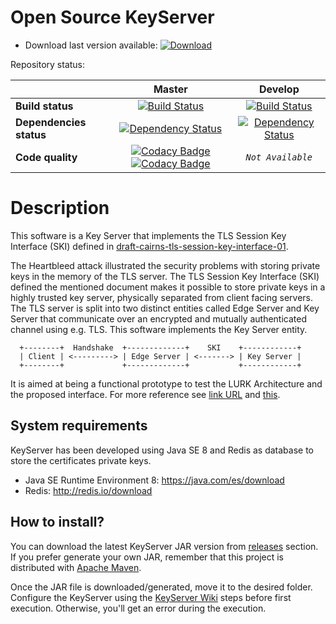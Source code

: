 # Open Source KeyServer 

* Download last version available:  [ ![Download](https://api.bintray.com/packages/jgm1986/KeyServer/KeyServer/images/download.svg) ](https://bintray.com/jgm1986/KeyServer/KeyServer/_latestVersion)

Repository status:

| | **Master**  | **Develop**   |
|:--- |:---:|:---:|
| **Build status** | [![Build Status](https://travis-ci.org/mami-project/KeyServer.svg?branch=master)](https://travis-ci.org/mami-project/KeyServer) | [![Build Status](https://travis-ci.org/mami-project/KeyServer.svg?branch=develop)](https://travis-ci.org/mami-project/KeyServer) |
| **Dependencies status** | [![Dependency Status](https://www.versioneye.com/user/projects/58457b180356f100336d0341/badge.svg?style=flat-square)](https://www.versioneye.com/user/projects/58457b180356f100336d0341) | [![Dependency Status](https://www.versioneye.com/user/projects/58457b1603d153004d8ec98b/badge.svg?style=flat-square)](https://www.versioneye.com/user/projects/58457b1603d153004d8ec98b) |
| **Code quality**|[![Codacy Badge](https://api.codacy.com/project/badge/Grade/0ea08a24d820457fae1a921252965d3f)](https://www.codacy.com/app/jgm1986/KeyServer?utm_source=github.com&amp;utm_medium=referral&amp;utm_content=mami-project/KeyServer&amp;utm_campaign=Badge_Grade) [![Codacy Badge](https://api.codacy.com/project/badge/Coverage/0ea08a24d820457fae1a921252965d3f)](https://www.codacy.com/app/jgm1986/KeyServer?utm_source=github.com&utm_medium=referral&utm_content=jgm1986/KeyServer&utm_campaign=Badge_Coverage)| *`Not Available`* |

# Description

This software is a Key Server that implements the TLS Session Key Interface (SKI) defined in  [draft-cairns-tls-session-key-interface-01](https://tools.ietf.org/html/draft-cairns-tls-session-key-interface-01 "Session Key Interface (SKI) for TLS and DTLS").

The Heartbleed attack illustrated the security problems with storing private keys in the memory of the TLS server. The TLS Session Key Interface (SKI) defined the mentioned document makes it possible to store private keys in a highly trusted key server, physically separated from client facing servers. The TLS server is split into two distinct entities called
 Edge Server and Key Server that communicate over an encrypted and mutually authenticated channel using e.g.  TLS. This software implements the Key Server entity. 

```
  +--------+  Handshake  +-------------+    SKI    +------------+
  | Client | <---------> | Edge Server | <-------> | Key Server |
  +--------+             +-------------+           +------------+
```
It is aimed at being a functional prototype to test the LURK Architecture and the proposed interface. For more reference see [link URL][1] and [this][2].

   [1]: https://tools.ietf.org/html/draft-mglt-lurk-tls-requirements-00
   [2]: https://tools.ietf.org/html/draft-mglt-lurk-tls-abstract-api-00


## System requirements

KeyServer has been developed using Java SE 8 and Redis as database to store the certificates private keys. 

 - Java SE Runtime Environment 8: https://java.com/es/download
 - Redis: http://redis.io/download


## How to install?

You can download the latest KeyServer JAR version from [releases](https://github.com/mami-project/KeyServer/releases) section. If you prefer generate your own JAR, remember that this project is distributed with [Apache Maven](https://maven.apache.org/). 

Once the JAR file is downloaded/generated, move it to the desired folder. Configure the KeyServer using the [KeyServer Wiki](https://github.com/mami-project/KeyServer/wiki) steps before first execution. Otherwise, you'll get an error during the execution. 
